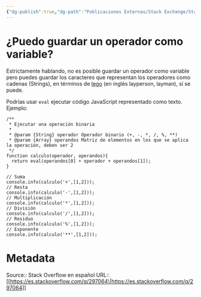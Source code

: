 ```yaml
---
{"dg-publish":true,"dg-path":"Publicaciones Externas/Stack Exchange/Stack Overflow en español/es.stackoverflow.com-297064.md","permalink":"/publicaciones-externas/stack-exchange/stack-overflow-en-espanol/es-stackoverflow-com-297064/","title":"¿Puedo guardar un operador como variable?","hide":true,"noteIcon":"\"0\"","created":"2024-04-03T12:49:10.760-06:00","updated":"2024-04-05T16:43:56.084-06:00"}
---
```


# ¿Puedo guardar un operador como variable?

Estrictamente hablando, no es posible guardar un operador como variable pero puedes guardar los caracteres que representan los operadores como cadenas (Strings), en términos de [lego][1] (en inglés layperson, layman), sí se puede.

Podrías usar `eval` ejecutar código JavaScript representado como texto. Ejemplo:

<!-- begin snippet: js hide: false console: true babel: false -->

<!-- language: lang-js -->

    /**
     * Ejecutar una operación binaria
     *
     * @param {String} operador Operador binario (+, -, *, /, %, **)
     * @param {Array} operandos Matriz de elementos en los que se aplica la operación, deben ser 2
     */
    function calculo(operador, operandos){
      return eval(operandos[0] + operador + operandos[1]);
    }

    // Suma
    console.info(calculo('+',[1,2]));
    // Resta
    console.info(calculo('-',[1,2]));
    // Multiplicación
    console.info(calculo('*',[1,2]));
    // División
    console.info(calculo('/',[1,2]));
    // Residuo
    console.info(calculo('%',[1,2]));
    // Exponente
    console.info(calculo('**',[1,2]));

<!-- end snippet -->


  [1]: https://es.wikipedia.org/wiki/Lego_(no_profesional)

# Metadata
Source:: Stack Overflow en español
URL:: [[https://es.stackoverflow.com/q/297064\|https://es.stackoverflow.com/q/297064]]

